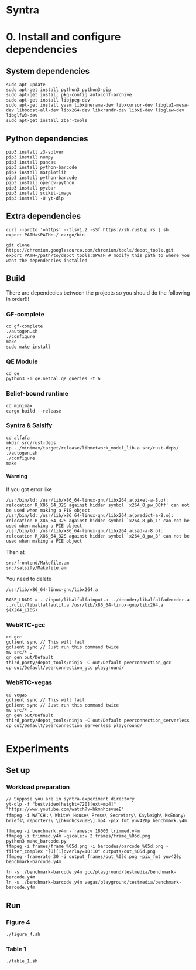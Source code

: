# Syntra 

# 0. Install and configure dependencies
## System dependencies
```
sudo apt update
sudo apt-get install python3 python3-pip
sudo apt-get install pkg-config autoconf-archive
sudo apt-get install libjpeg-dev
sudo apt-get install yasm libxinerama-dev libxcursor-dev libglu1-mesa-dev libboost-all-dev libx264-dev libxrandr-dev libxi-dev libglew-dev libglfw3-dev
sudo apt-get install zbar-tools
```
## Python dependencies 
```
pip3 install z3-solver
pip3 install numpy
pip3 install pandas
pip3 install python-barcode
pip3 install matplotlib
pip3 install python-barcode
pip3 install opencv-python
pip3 install pyzbar
pip3 install scikit-image
pip3 install -U yt-dlp
```
## Extra dependencies
```
curl --proto '=https' --tlsv1.2 -sSf https://sh.rustup.rs | sh
export PATH=$PATH:~/.cargo/bin

git clone https://chromium.googlesource.com/chromium/tools/depot_tools.git
export PATH=/path/to/depot_tools:$PATH # modify this path to where you want the dependencies installed
```
## Build
There are dependecies between the projects so you should do the following in order!!!
### GF-complete
```
cd gf-complete
./autogen.sh
./configure
make
sudo make install
```
### QE Module
```
cd qe
python3 -m qe.netcal.qe_queries -t 6
```
### Belief-bound runtime
```
cd minimax
cargo build --release
```

### Syntra & Salsify
```
cd alfafa
mkdir src/rust-deps
cp ../minimax/target/release/libnetwork_model_lib.a src/rust-deps/
./autogen.sh
./configure
make
```
#### Warning

If you got error like 
```
/usr/bin/ld: /usr/lib/x86_64-linux-gnu/libx264.a(pixel-a-8.o): relocation R_X86_64_32S against hidden symbol `x264_8_pw_00ff' can not be used when making a PIE object
/usr/bin/ld: /usr/lib/x86_64-linux-gnu/libx264.a(predict-a-8.o): relocation R_X86_64_32S against hidden symbol `x264_8_pb_1' can not be used when making a PIE object
/usr/bin/ld: /usr/lib/x86_64-linux-gnu/libx264.a(sad-a-8.o): relocation R_X86_64_32S against hidden symbol `x264_8_pw_8' can not be used when making a PIE object
``` 
Then at 
```
src/frontend/Makefile.am
src/salsify/Makefile.am
```
You need to delete 
```
/usr/lib/x86_64-linux-gnu/libx264.a
```
```
BASE_LDADD = ../input/libalfalfainput.a ../decoder/libalfalfadecoder.a ../util/libalfalfautil.a /usr/lib/x86_64-linux-gnu/libx264.a $(X264_LIBS)
```
### WebRTC-gcc
```
cd gcc
gclient sync // This will fail
gclient sync // Just run this command twice
mv src/* .
gn gen out/Default
third_party/depot_tools/ninja -C out/Default peerconnection_gcc
cp out/Default/peerconnection_gcc playground/
```
### WebRTC-vegas
```
cd vegas
gclient sync // This will fail
gclient sync // Just run this command twice
mv src/* .
gn gen out/Default
third_party/depot_tools/ninja -C out/Default peerconnection_serverless
cp out/Default/peerconnection_serverless playground/
```

# Experiments
## Set up
### Workload preparation
```
// Suppose you are in syntra-experiment directory 
yt-dlp -f "bestvideo[height=720][ext=mp4]" "https://www.youtube.com/watch?v=hkmnhcsvueE"
ffmpeg -i WATCH：\ White\ House\ Press\ Secretary\ Kayleigh\ McEnany\ briefs\ reporters\ \[hkmnhcsvueE\].mp4 -pix_fmt yuv420p benchmark.y4m

ffmpeg -i benchmark.y4m -frames:v 18000 trimmed.y4m
ffmpeg -i trimmed.y4m -qscale:v 2 frames/frame_%05d.png
python3 make_barcode.py
ffmpeg -i frames/frame_%05d.png -i barcodes/barcode_%05d.png -filter_complex "[0][1]overlay=10:10" outputs/out_%05d.png
ffmpeg -framerate 30 -i output_frames/out_%05d.png -pix_fmt yuv420p benchmark-barcode.y4m

ln -s ./benchmark-barcode.y4m gcc/playground/testmedia/benchmark-barcode.y4m
ln -s ./benchmark-barcode.y4m vegas/playground/testmedia/benchmark-barcode.y4m
```
## Run
### Figure 4
```
./figure_4.sh
```
### Table 1
```
./table_1.sh
```
